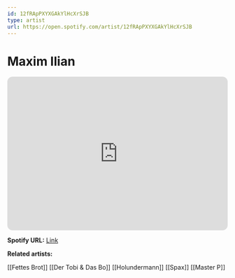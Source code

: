 ```yaml
---
id: 12fRApPXYXGAkYlHcXrSJB
type: artist
url: https://open.spotify.com/artist/12fRApPXYXGAkYlHcXrSJB
---
```

# Maxim Ilian

<iframe style="border-radius:12px" src="https://open.spotify.com/embed/artist/12fRApPXYXGAkYlHcXrSJB" width="100%" height="352" frameBorder="0" allowfullscreen="" allow="autoplay; clipboard-write; encrypted-media; fullscreen; picture-in-picture" loading="lazy"></iframe>

**Spotify URL:** [Link](https://open.spotify.com/artist/12fRApPXYXGAkYlHcXrSJB)

**Related artists:**

[[Fettes Brot]]
[[Der Tobi & Das Bo]]
[[Holundermann]]
[[Spax]]
[[Master P]]
